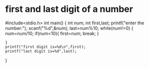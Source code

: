 # first and last digit of a number
#include<stdio.h>
int main()
{
	int num;
	int first,last;
	printf("enter the number:");
	scanf("%d",&num);
	 last=num%10;
	while(num!=0)
	{
	    num=num/10;
	    if(num<10){
	    first=num;
	    break;
	}
		
    }
	printf("first digit is=%d\n",first);
	printf("last digit is=%d",last);
	
	
	
}
